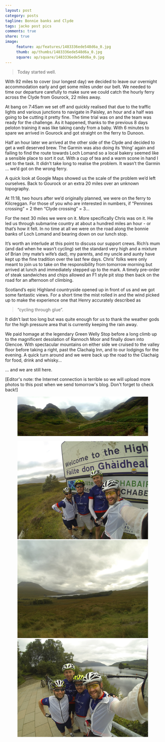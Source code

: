 ```yaml
---
layout: post
category: posts
tagline: Bonnie banks and Clyde
tags: jacko post pics
comments: true
share: true
image: 
     feature: ap/features/1483336ede548d6a_0.jpg
     thumb: ap/thumbs/1483336ede548d6a_0.jpg
     square: ap/square/1483336ede548d6a_0.jpg
---
```

> Today started well.

With 92 miles to cover (our longest day) we decided to leave our
overnight accommodation early and get some miles under our belt. We
needed to time our departure carefully to make sure we could catch the
hourly ferry across the Clyde from Gourock, 22 miles away.

At bang on 7:45am we set off and quickly realised that due to the
traffic lights and various junctions to navigate in Paisley, an hour
and a half was going to be cutting it pretty fine. The time trial was
on and the team was ready for the challenge. As it happened, thanks to
the previous 8 days peloton training it was like taking candy from a
baby. With 6 minutes to spare we arrived in Gourock and got straight
on the ferry to Dunoon.

Half an hour later we arrived at the other side of the Clyde and
decided to get a well deserved brew. The Garmin was also doing its
‘thing’ again and failing to find the route towards Loch Lomand so a
local bakery seemed like a sensible place to sort it out. With a cup
of tea and a warm scone in hand I set to the task. It didn’t take long
to realise the problem. It wasn’t the Garmin … we’d got on the wrong
ferry.

A quick look at Google Maps showed us the scale of the problem we’d
left ourselves. Back to Gourock or an extra 20 miles over an unknown
topography.

At 11:18, two hours after we’d originally planned, we were on the
ferry to Kilcreggan. For those of you who are interested in numbers,
if “Pennines crossing” = 2 then “Clyde crossing” = 3…

For the next 30 miles we were on it. More specifically Chris was on
it. He led us through submarine country at about a hundred miles an
hour - or that’s how it felt. In no time at all we were on the road
along the bonnie banks of Loch Lomand and bearing down on our lunch
stop.

It’s worth an interlude at this point to discuss our support crews.
Rich’s mum (and dad when he wasn’t cycling) set the standard very high
and a mixture of Brian (my mate’s wife’s dad), my parents, and my
uncle and aunty have kept up the fine tradition over the last few
days. Chris’ folks were only meant to join us to take on the
responsibility from tomorrow morning but arrived at lunch and
immediately stepped up to the mark. A timely pre-order of steak
sandwiches and chips allowed an F1 style pit stop then back on the
road for an afternoon of climbing.

Scotland’s epic Highland countryside opened up in front of us and we
got some fantastic views. For a short time the mist rolled in and the
wind picked up to make the experience one that Henry accurately
described as

> “cycling through glue”.

It didn’t last too long but was quite enough for us to thank the
weather gods for the high pressure area that is currently keeping the
rain away.

We paid homage at the legendary Green Welly Stop before a long climb
up to the magnificent desolation of Rannoch Moor and finally down into
Glencoe. With spectacular mountains on either side we cruised to the
valley floor before taking a right, past the Clachaig Inn, and to our
lodgings for the evening. A quick turn around and we were back up the
road to the Clachaig for food, drink and whisky…

… and we are still here.


[Editor's note: the Internet connection is terrible so we will upload
more photos to this post when we send tomorrow's blog. Don't forget to
check back!]
<figure>
<a href="/images/ap/standard/1483336ede548d6a_0.jpg">
<img src="/images/ap/standard/1483336ede548d6a_0.jpg">
</a>
</figure>
<figure class = "third">
<a href="/images/ap/standard/148381ef8e93a604_0.jpg">
<img src="/images/ap/standard/148381ef8e93a604_0.jpg">
</a>
<a href="/images/ap/standard/148381ef8e93a604_1.jpg">
<img src="/images/ap/standard/148381ef8e93a604_1.jpg">
</a>
<a href="/images/ap/standard/148381ef8e93a604_2.jpg">
<img src="/images/ap/standard/148381ef8e93a604_2.jpg">
</a>


</figure>
